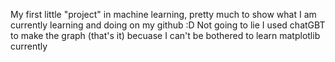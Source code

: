My first little "project" in machine learning, pretty much to show what I am currently learning and doing on my github :D
Not going to lie I used chatGBT to make the graph (that's it) becuase I can't be bothered to learn matplotlib currently 
